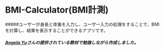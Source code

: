 # BMI-Calculator(BMI計測)
#####ユーザーが身長と体重を入力し、ユーザー入力の処理をすることで、BMIを計算し、結果を表示することができるアプリです。


##### [Angela Yu](https://www.udemy.com/course/ios-13-app-development-bootcamp/)さんの提供されている教材で勉強しながら作成しました。
